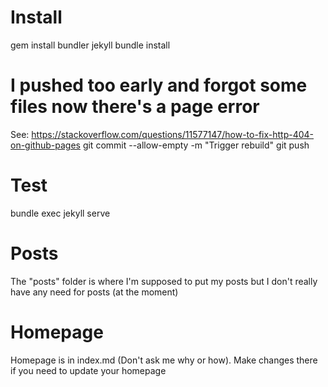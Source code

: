 # Install
gem install bundler jekyll
bundle install

# I pushed too early and forgot some files now there's a page error
See: https://stackoverflow.com/questions/11577147/how-to-fix-http-404-on-github-pages
git commit --allow-empty -m "Trigger rebuild"
git push

# Test
bundle exec jekyll serve

# Posts
The "posts" folder is where I'm supposed to put my posts but I don't really have any need for posts (at the moment)

# Homepage
Homepage is in index.md (Don't ask me why or how). Make changes there if you need to update your homepage